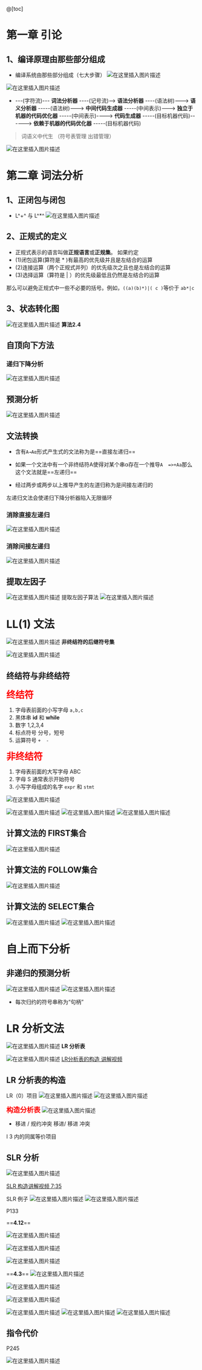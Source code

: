 ﻿@[toc]

# 第一章 引论
## 1、编译原理由那些部分组成
- 编译系统由那些部分组成（七大步骤）
![在这里插入图片描述](https://img-blog.csdnimg.cn/deeaa43e9c574e43a1669e32699e77e6.png?x-oss-process=image/watermark,type_d3F5LXplbmhlaQ,shadow_50,text_Q1NETiBAUXVhbnR1bVlvdQ==,size_20,color_FFFFFF,t_70,g_se,x_16)

![在这里插入图片描述](https://img-blog.csdnimg.cn/01c33b8cb15d47749d6c2d0a13aad41b.png?x-oss-process=image/watermark,type_d3F5LXplbmhlaQ,shadow_50,text_Q1NETiBAUXVhbnR1bVlvdQ==,size_11,color_FFFFFF,t_70,g_se,x_16)

- ---(字符流)---   **词法分析器**   ----(记号流)-->   **语法分析器**   ----(语法树)--->  **语义分析器** -----(语法树)--->   **中间代码生成器**    -----(中间表示)--->    **独立于机器的代码优化器**    -----(中间表示)---->  **代码生成器**    -----(目标机器代码)------>   **依赖于机器的代码优化器**   -----(目标机器代码)


> 词语义中代生   （符号表管理   出错管理）

![在这里插入图片描述](https://img-blog.csdnimg.cn/548a59cf735e4ea89fcf776842280e37.png?x-oss-process=image/watermark,type_d3F5LXplbmhlaQ,shadow_50,text_Q1NETiBAUXVhbnR1bVlvdQ==,size_20,color_FFFFFF,t_70,g_se,x_16)


# 第二章 词法分析
## 1、正闭包与闭包
- L^+^   与 L^*^
![在这里插入图片描述](https://img-blog.csdnimg.cn/2b988e0286584ec188f0b1af6e4f7dea.png?x-oss-process=image/watermark,type_d3F5LXplbmhlaQ,shadow_50,text_Q1NETiBAUXVhbnR1bVlvdQ==,size_20,color_FFFFFF,t_70,g_se,x_16)

## 2、正规式的定义

- 正规式表示的语言叫做**正规语言**或**正规集**。
如果约定
- (1)闭包运算(算符是 * )有最高的优先级并且是左结合的运算
- (2)连接运算（两个正规式并列）的优先级次之且也是左结合的运算
- (3)选择运算（算符是 | ）的优先级最低且仍然是左结合的运算

那么可以避免正规式中一些不必要的括号。例如，`((a)(b)*)|( c )`等价于   `ab*|c`


## 3、状态转化图

![在这里插入图片描述](https://img-blog.csdnimg.cn/32465e06fb1344f7a133635cf4b11e37.png)
**算法2.4**

## 自顶向下方法
### 递归下降分析
![在这里插入图片描述](https://img-blog.csdnimg.cn/d41fd27104de4af39c385c1213feeb1a.png?x-oss-process=image/watermark,type_d3F5LXplbmhlaQ,shadow_50,text_Q1NETiBAUXVhbnR1bVlvdQ==,size_20,color_FFFFFF,t_70,g_se,x_16)

## 预测分析
![在这里插入图片描述](https://img-blog.csdnimg.cn/157ac9cdf459469493f29b4471f07f07.png?x-oss-process=image/watermark,type_d3F5LXplbmhlaQ,shadow_50,text_Q1NETiBAUXVhbnR1bVlvdQ==,size_20,color_FFFFFF,t_70,g_se,x_16)

## 文法转换

- 含有`A→Aα`形式产生式的文法称为是==直接左递归==
 
- 如果一个文法中有一个非终结符A使得对某个串α存在一个推导`A  =>+Aa`那么这个文法就是==左递归==
- 经过两步或两步以上推导产生的左道归称为是间接左递归的

左递归文法会使递归下降分析器陷入无限循环


### 消除直接左递归

![在这里插入图片描述](https://img-blog.csdnimg.cn/61d2a50916d54d31bbad358e7e12bfc9.png?x-oss-process=image/watermark,type_d3F5LXplbmhlaQ,shadow_50,text_Q1NETiBAUXVhbnR1bVlvdQ==,size_20,color_FFFFFF,t_70,g_se,x_16)
### 消除间接左递归


![在这里插入图片描述](https://img-blog.csdnimg.cn/7d12699fb61647b6a4e90b1789eaffc9.png?x-oss-process=image/watermark,type_d3F5LXplbmhlaQ,shadow_50,text_Q1NETiBAUXVhbnR1bVlvdQ==,size_20,color_FFFFFF,t_70,g_se,x_16)


## 提取左因子
![在这里插入图片描述](https://img-blog.csdnimg.cn/174beaf8ccc8451a83e04903e778bd2f.png?x-oss-process=image/watermark,type_d3F5LXplbmhlaQ,shadow_50,text_Q1NETiBAUXVhbnR1bVlvdQ==,size_20,color_FFFFFF,t_70,g_se,x_16)
提取左因子算法
![在这里插入图片描述](https://img-blog.csdnimg.cn/d47c517cf8504bfc972f8398303cfbe8.png?x-oss-process=image/watermark,type_d3F5LXplbmhlaQ,shadow_50,text_Q1NETiBAUXVhbnR1bVlvdQ==,size_20,color_FFFFFF,t_70,g_se,x_16)

# LL(1) 文法

![在这里插入图片描述](https://img-blog.csdnimg.cn/4f729cf8ea414ece8223eae81b5c2ae2.png?x-oss-process=image/watermark,type_d3F5LXplbmhlaQ,shadow_50,text_Q1NETiBAUXVhbnR1bVlvdQ==,size_20,color_FFFFFF,t_70,g_se,x_16)
**非终结符的后继符号集** 

 ![在这里插入图片描述](https://img-blog.csdnimg.cn/01afd855472b4e78a6829cc57f030f77.png?x-oss-process=image/watermark,type_d3F5LXplbmhlaQ,shadow_50,text_Q1NETiBAUXVhbnR1bVlvdQ==,size_20,color_FFFFFF,t_70,g_se,x_16)

## 终结符与非终结符


<font color=red size=5>**终结符**</font>

 1. 字母表前面的小写字母  `a,b,c`
 2. 黑体串   **id** 和 **while**
 3. 数字   1,2,3,4
 4. 标点符号    分号，短号
 5. 运算符号   `+  -`


<font color=red size=5>**非终结符**</font>

 1. 字母表前面的大写字母    ABC
 2. 字母 S   通常表示开始符号
 3. 小写字母组成的名字   `expr`   和   `stmt`
 
 ![在这里插入图片描述](https://img-blog.csdnimg.cn/8b8fbddbf389406f9e471f9e001ff820.png?x-oss-process=image/watermark,type_d3F5LXplbmhlaQ,shadow_50,text_Q1NETiBAUXVhbnR1bVlvdQ==,size_20,color_FFFFFF,t_70,g_se,x_16)


![在这里插入图片描述](https://img-blog.csdnimg.cn/c5439d4598f04ff6bbc50946b6dea3c0.png?x-oss-process=image/watermark,type_d3F5LXplbmhlaQ,shadow_50,text_Q1NETiBAUXVhbnR1bVlvdQ==,size_20,color_FFFFFF,t_70,g_se,x_16)
![在这里插入图片描述](https://img-blog.csdnimg.cn/f174df18666d4dedad5c09fd2ea25d29.png?x-oss-process=image/watermark,type_d3F5LXplbmhlaQ,shadow_50,text_Q1NETiBAUXVhbnR1bVlvdQ==,size_20,color_FFFFFF,t_70,g_se,x_16)
![在这里插入图片描述](https://img-blog.csdnimg.cn/1c2c818ff1f54b3bb95bcae232f78658.png)

## 计算文法的 FIRST集合

![在这里插入图片描述](https://img-blog.csdnimg.cn/37a4b9dbacf941e89ae6e78dd9d80394.png?x-oss-process=image/watermark,type_d3F5LXplbmhlaQ,shadow_50,text_Q1NETiBAUXVhbnR1bVlvdQ==,size_20,color_FFFFFF,t_70,g_se,x_16)
## 计算文法的 FOLLOW集合
![在这里插入图片描述](https://img-blog.csdnimg.cn/9907d303330943d4a9e05b597c2c89ff.png?x-oss-process=image/watermark,type_d3F5LXplbmhlaQ,shadow_50,text_Q1NETiBAUXVhbnR1bVlvdQ==,size_20,color_FFFFFF,t_70,g_se,x_16)
## 计算文法的 SELECT集合

![在这里插入图片描述](https://img-blog.csdnimg.cn/8f53bf0277b74965b1aac5f74e5dbb28.png?x-oss-process=image/watermark,type_d3F5LXplbmhlaQ,shadow_50,text_Q1NETiBAUXVhbnR1bVlvdQ==,size_20,color_FFFFFF,t_70,g_se,x_16)
![在这里插入图片描述](https://img-blog.csdnimg.cn/8f65f1baff494142aa4472e9566b2395.png?x-oss-process=image/watermark,type_d3F5LXplbmhlaQ,shadow_50,text_Q1NETiBAUXVhbnR1bVlvdQ==,size_20,color_FFFFFF,t_70,g_se,x_16)



# 自上而下分析
## 非递归的预测分析
![在这里插入图片描述](https://img-blog.csdnimg.cn/70c36a177eb74661a72f339bc7b892db.png?x-oss-process=image/watermark,type_d3F5LXplbmhlaQ,shadow_50,text_Q1NETiBAUXVhbnR1bVlvdQ==,size_20,color_FFFFFF,t_70,g_se,x_16)
![在这里插入图片描述](https://img-blog.csdnimg.cn/f96d33a460ed4832a61cc8551a14642e.png?x-oss-process=image/watermark,type_d3F5LXplbmhlaQ,shadow_50,text_Q1NETiBAUXVhbnR1bVlvdQ==,size_20,color_FFFFFF,t_70,g_se,x_16)
- 每次归约的符号串称为“句柄”


# LR 分析文法
 ![在这里插入图片描述](https://img-blog.csdnimg.cn/c044aa7370274fea9968ed8d0ad8458d.png?x-oss-process=image/watermark,type_d3F5LXplbmhlaQ,shadow_50,text_Q1NETiBAUXVhbnR1bVlvdQ==,size_20,color_FFFFFF,t_70,g_se,x_16)
**LR   分析表**

![在这里插入图片描述](https://img-blog.csdnimg.cn/b0b8ab85dcb34e6b9a403bb968c93703.png?x-oss-process=image/watermark,type_d3F5LXplbmhlaQ,shadow_50,text_Q1NETiBAUXVhbnR1bVlvdQ==,size_20,color_FFFFFF,t_70,g_se,x_16)
[LR分析表的构造  讲解视频](https://www.bilibili.com/video/BV1zW411t7YE?p=27&spm_id_from=pageDriver)


## LR  分析表的构造

LR（0）项目
![在这里插入图片描述](https://img-blog.csdnimg.cn/061e58d6b72e44278007a4c470d342ed.png?x-oss-process=image/watermark,type_d3F5LXplbmhlaQ,shadow_50,text_Q1NETiBAUXVhbnR1bVlvdQ==,size_20,color_FFFFFF,t_70,g_se,x_16)
![在这里插入图片描述](https://img-blog.csdnimg.cn/abfcd5c2447e4308a2b1adf8f4c5b2e1.png?x-oss-process=image/watermark,type_d3F5LXplbmhlaQ,shadow_50,text_Q1NETiBAUXVhbnR1bVlvdQ==,size_20,color_FFFFFF,t_70,g_se,x_16)


<font color=red size=4>**构造分析表**</font>
![在这里插入图片描述](https://img-blog.csdnimg.cn/df2ff544e9fe43358a9f3168877f9885.png?x-oss-process=image/watermark,type_d3F5LXplbmhlaQ,shadow_50,text_Q1NETiBAUXVhbnR1bVlvdQ==,size_20,color_FFFFFF,t_70,g_se,x_16)
- 移进 / 规约冲突   移进/ 移进 冲突

I 3 内的同属等价项目
## SLR  分析
![在这里插入图片描述](https://img-blog.csdnimg.cn/b91d470d23244a1c8dbb1dce83ea775d.png?x-oss-process=image/watermark,type_d3F5LXplbmhlaQ,shadow_50,text_Q1NETiBAUXVhbnR1bVlvdQ==,size_20,color_FFFFFF,t_70,g_se,x_16)


[SLR   构造讲解视频  7:35](https://www.bilibili.com/video/BV12u411S7Us?p=1&share_medium=android&share_plat=android&share_session_id=1bee5ffd-8cd6-4c2f-a48d-fe6575053d22&share_source=COPY&share_tag=s_i&timestamp=1641213806&unique_k=jgrs6fu)

SLR   例子
![在这里插入图片描述](https://img-blog.csdnimg.cn/9b66e0880b5f41ac9c856984319982a5.png?x-oss-process=image/watermark,type_d3F5LXplbmhlaQ,shadow_50,text_Q1NETiBAUXVhbnR1bVlvdQ==,size_20,color_FFFFFF,t_70,g_se,x_16)
![在这里插入图片描述](https://img-blog.csdnimg.cn/5bf717fc8c2d49368aae3e6dd2662689.png?x-oss-process=image/watermark,type_d3F5LXplbmhlaQ,shadow_50,text_Q1NETiBAUXVhbnR1bVlvdQ==,size_20,color_FFFFFF,t_70,g_se,x_16)

P133  

==**4.12**==

![在这里插入图片描述](https://img-blog.csdnimg.cn/0b527d6cb29846b787741bd26072b351.png?x-oss-process=image/watermark,type_d3F5LXplbmhlaQ,shadow_50,text_Q1NETiBAUXVhbnR1bVlvdQ==,size_20,color_FFFFFF,t_70,g_se,x_16)

![在这里插入图片描述](https://img-blog.csdnimg.cn/c89b214ed347483695020eb98319e4cc.png?x-oss-process=image/watermark,type_d3F5LXplbmhlaQ,shadow_50,text_Q1NETiBAUXVhbnR1bVlvdQ==,size_17,color_FFFFFF,t_70,g_se,x_16)

![在这里插入图片描述](https://img-blog.csdnimg.cn/ed6b1d2e41bb4dc0a89bd6b0c63b3c51.png?x-oss-process=image/watermark,type_d3F5LXplbmhlaQ,shadow_50,text_Q1NETiBAUXVhbnR1bVlvdQ==,size_16,color_FFFFFF,t_70,g_se,x_16)


==**4.3**==
![在这里插入图片描述](https://img-blog.csdnimg.cn/3dca0e33ff194d448fc66b123a1f02e0.png?x-oss-process=image/watermark,type_d3F5LXplbmhlaQ,shadow_50,text_Q1NETiBAUXVhbnR1bVlvdQ==,size_20,color_FFFFFF,t_70,g_se,x_16)

![在这里插入图片描述](https://img-blog.csdnimg.cn/2cc10d76b7a04d3891c3fd927dfce9be.png?x-oss-process=image/watermark,type_d3F5LXplbmhlaQ,shadow_50,text_Q1NETiBAUXVhbnR1bVlvdQ==,size_14,color_FFFFFF,t_70,g_se,x_16)

![在这里插入图片描述](https://img-blog.csdnimg.cn/5033da6c33f946e2ae56d8d245982bb3.png?x-oss-process=image/watermark,type_d3F5LXplbmhlaQ,shadow_50,text_Q1NETiBAUXVhbnR1bVlvdQ==,size_17,color_FFFFFF,t_70,g_se,x_16)

![在这里插入图片描述](https://img-blog.csdnimg.cn/77094b6cd1b04a28aac1f276ad175df9.png?x-oss-process=image/watermark,type_d3F5LXplbmhlaQ,shadow_50,text_Q1NETiBAUXVhbnR1bVlvdQ==,size_13,color_FFFFFF,t_70,g_se,x_16)
![在这里插入图片描述](https://img-blog.csdnimg.cn/40bcc136c7df489ca9ccf7bcefeddb24.png)
![在这里插入图片描述](https://img-blog.csdnimg.cn/ae652b8cfeb34e138c501e9410b9e892.png?x-oss-process=image/watermark,type_d3F5LXplbmhlaQ,shadow_50,text_Q1NETiBAUXVhbnR1bVlvdQ==,size_17,color_FFFFFF,t_70,g_se,x_16)
## 指令代价  
P245   

![在这里插入图片描述](https://img-blog.csdnimg.cn/aaf26d7c65544163a9ef612a42a7c11c.png?x-oss-process=image/watermark,type_d3F5LXplbmhlaQ,shadow_50,text_Q1NETiBAUXVhbnR1bVlvdQ==,size_20,color_FFFFFF,t_70,g_se,x_16)

